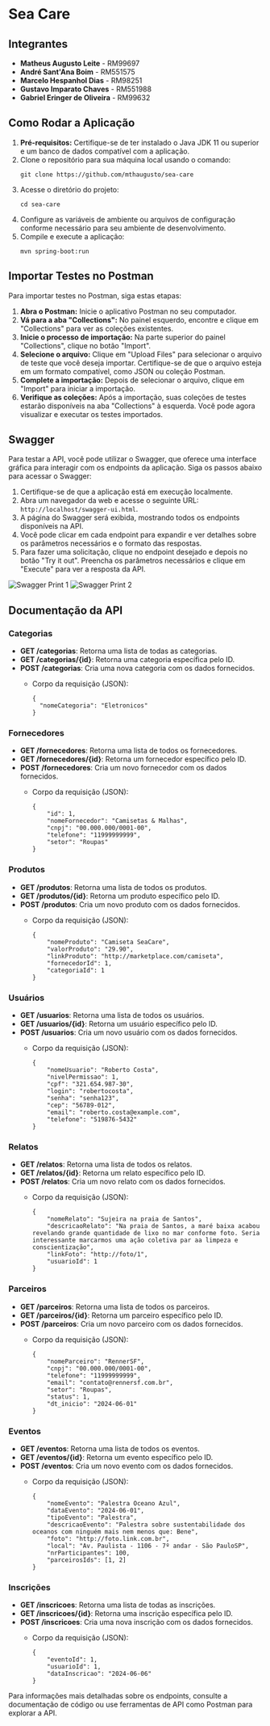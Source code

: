 <h1>Sea Care</h1>

<h2>Integrantes</h2>

<ul>
    <li><strong>Matheus Augusto Leite</strong> - RM99697</li>
    <li><strong>André Sant'Ana Boim</strong> - RM551575</li>
    <li><strong>Marcelo Hespanhol Dias</strong> - RM98251</li>
    <li><strong>Gustavo Imparato Chaves</strong> - RM551988</li>
    <li><strong>Gabriel Eringer de Oliveira</strong> - RM99632</li>
</ul>


<h2>Como Rodar a Aplicação</h2>

<ol>
    <li><strong>Pré-requisitos:</strong> Certifique-se de ter instalado o Java JDK 11 ou superior e um banco de dados compatível com a aplicação.</li>
    <li>Clone o repositório para sua máquina local usando o comando:
        <pre><code>git clone https://github.com/mthaugusto/sea-care</code></pre>
    </li>
    <li>Acesse o diretório do projeto:
        <pre><code>cd sea-care</code></pre>
    </li>
    <li>Configure as variáveis de ambiente ou arquivos de configuração conforme necessário para seu ambiente de desenvolvimento.</li>
    <li>Compile e execute a aplicação:
        <pre><code>mvn spring-boot:run</code></pre>
    </li>
</ol>

<h2>Importar Testes no Postman</h2>
<p>Para importar testes no Postman, siga estas etapas:</p>

<ol>
    <li><strong>Abra o Postman:</strong> Inicie o aplicativo Postman no seu computador.</li>
    <li><strong>Vá para a aba "Collections":</strong> No painel esquerdo, encontre e clique em "Collections" para ver as coleções existentes.</li>
    <li><strong>Inicie o processo de importação:</strong> Na parte superior do painel "Collections", clique no botão "Import".</li>
    <li><strong>Selecione o arquivo:</strong> Clique em "Upload Files" para selecionar o arquivo de teste que você deseja importar. Certifique-se de que o arquivo esteja em um formato compatível, como JSON ou coleção Postman.</li>
    <li><strong>Complete a importação:</strong> Depois de selecionar o arquivo, clique em "Import" para iniciar a importação.</li>
    <li><strong>Verifique as coleções:</strong> Após a importação, suas coleções de testes estarão disponíveis na aba "Collections" à esquerda. Você pode agora visualizar e executar os testes importados.</li>
</ol>

<h2>Swagger</h2>
<p>Para testar a API, você pode utilizar o Swagger, que oferece uma interface gráfica para interagir com os endpoints da aplicação. Siga os passos abaixo para acessar o Swagger:</p>

<ol>
    <li>Certifique-se de que a aplicação está em execução localmente.</li>
    <li>Abra um navegador da web e acesse o seguinte URL: <code>http://localhost/swagger-ui.html</code>.</li>
    <li>A página do Swagger será exibida, mostrando todos os endpoints disponíveis na API.</li>
    <li>Você pode clicar em cada endpoint para expandir e ver detalhes sobre os parâmetros necessários e o formato das respostas.</li>
    <li>Para fazer uma solicitação, clique no endpoint desejado e depois no botão "Try it out". Preencha os parâmetros necessários e clique em "Execute" para ver a resposta da API.</li>
</ol>

<img src="https://github.com/mthaugusto/sea-care/blob/master/documentacao/swagger-print.png" alt="Swagger Print 1">
<img src="https://github.com/mthaugusto/sea-care/blob/master/documentacao/swagger2-print.png" alt="Swagger Print 2">

<h2>Documentação da API</h2>
<h3>Categorias</h3>
<ul>
    <li><strong>GET /categorias</strong>: Retorna uma lista de todas as categorias.</li>
    <li><strong>GET /categorias/{id}</strong>: Retorna uma categoria específica pelo ID.</li>
    <li><strong>POST /categorias</strong>: Cria uma nova categoria com os dados fornecidos.</li>
    <ul>
        <li>Corpo da requisição (JSON):
            <pre><code>{
  "nomeCategoria": "Eletronicos"
}</code></pre>
        </li>
    </ul>
</ul>
<h3>Fornecedores</h3>
<ul>
    <li><strong>GET /fornecedores</strong>: Retorna uma lista de todos os fornecedores.</li>
    <li><strong>GET /fornecedores/{id}</strong>: Retorna um fornecedor específico pelo ID.</li>
    <li><strong>POST /fornecedores</strong>: Cria um novo fornecedor com os dados fornecidos.</li>
    <ul>
        <li>Corpo da requisição (JSON):
            <pre><code>{
	"id": 1,
	"nomeFornecedor": "Camisetas & Malhas",
	"cnpj": "00.000.000/0001-00",
	"telefone": "11999999999",
	"setor": "Roupas"
}</code></pre>
        </li>
    </ul>
</ul>
<h3>Produtos</h3>
<ul>
    <li><strong>GET /produtos</strong>: Retorna uma lista de todos os produtos.</li>
    <li><strong>GET /produtos/{id}</strong>: Retorna um produto específico pelo ID.</li>
    <li><strong>POST /produtos</strong>: Cria um novo produto com os dados fornecidos.</li>
    <ul>
        <li>Corpo da requisição (JSON):
            <pre><code>{
    "nomeProduto": "Camiseta SeaCare",
    "valorProduto": "29.90",
    "linkProduto": "http://marketplace.com/camiseta",
    "fornecedorId": 1,
    "categoriaId": 1
}</code></pre>
        </li>
    </ul>
</ul>
<h3>Usuários</h3>
<ul>
    <li><strong>GET /usuarios</strong>: Retorna uma lista de todos os usuários.</li>
    <li><strong>GET /usuarios/{id}</strong>: Retorna um usuário específico pelo ID.</li>
    <li><strong>POST /usuarios</strong>: Cria um novo usuário com os dados fornecidos.</li>
    <ul>
        <li>Corpo da requisição (JSON):
            <pre><code>{
    "nomeUsuario": "Roberto Costa",
    "nivelPermissao": 1,
    "cpf": "321.654.987-30",
    "login": "robertocosta",
    "senha": "senha123",
    "cep": "56789-012",
    "email": "roberto.costa@example.com",
    "telefone": "519876-5432"
}</code></pre>
        </li>
    </ul>
</ul>
<h3>Relatos</h3>
<ul>
    <li><strong>GET /relatos</strong>: Retorna uma lista de todos os relatos.</li>
    <li><strong>GET /relatos/{id}</strong>: Retorna um relato específico pelo ID.</li>
    <li><strong>POST /relatos</strong>: Cria um novo relato com os dados fornecidos.</li>
    <ul>
        <li>Corpo da requisição (JSON):
            <pre><code>{
    "nomeRelato": "Sujeira na praia de Santos",
    "descricaoRelato": "Na praia de Santos, a maré baixa acabou revelando grande quantidade de lixo no mar conforme foto. Seria interessante marcarmos uma ação coletiva par aa limpeza e conscientização",
    "linkFoto": "http://foto/1",
    "usuarioId": 1
}</code></pre>
        </li>
    </ul>
</ul>
<h3>Parceiros</h3>
<ul>
    <li><strong>GET /parceiros</strong>: Retorna uma lista de todos os parceiros.</li>
    <li><strong>GET /parceiros/{id}</strong>: Retorna um parceiro específico pelo ID.</li>
    <li><strong>POST /parceiros</strong>: Cria um novo parceiro com os dados fornecidos.</li>
    <ul>
        <li>Corpo da requisição (JSON):
            <pre><code>{
    "nomeParceiro": "RennerSF",
    "cnpj": "00.000.000/0001-00",
    "telefone": "11999999999",
    "email": "contato@rennersf.com.br",
    "setor": "Roupas",
    "status": 1,
    "dt_inicio": "2024-06-01"
}</code></pre>
        </li>
    </ul>
</ul>
<h3>Eventos</h3>
<ul>
    <li><strong>GET /eventos</strong>: Retorna uma lista de todos os eventos.</li>
    <li><strong>GET /eventos/{id}</strong>: Retorna um evento específico pelo ID.</li>
    <li><strong>POST /eventos</strong>: Cria um novo evento com os dados fornecidos.</li>
    <ul>
        <li>Corpo da requisição (JSON):
            <pre><code>{
    "nomeEvento": "Palestra Oceano Azul",
    "dataEvento": "2024-06-01",
    "tipoEvento": "Palestra",
    "descricaoEvento": "Palestra sobre sustentabilidade dos oceanos com ninguém mais nem menos que: Bene",
    "foto": "http://foto.link.com.br",
    "local": "Av. Paulista - 1106 - 7º andar - São PauloSP",
    "nrParticipantes": 100,
    "parceirosIds": [1, 2]
}</code></pre>
        </li>
    </ul>
</ul>
<h3>Inscrições</h3>
<ul>
    <li><strong>GET /inscricoes</strong>: Retorna uma lista de todas as inscrições.</li>
    <li><strong>GET /inscricoes/{id}</strong>: Retorna uma inscrição específica pelo ID.</li>
    <li><strong>POST /inscricoes</strong>: Cria uma nova inscrição com os dados fornecidos.</li>
    <ul>
        <li>Corpo da requisição (JSON):
            <pre><code>{
    "eventoId": 1,
    "usuarioId": 1,
    "dataInscricao": "2024-06-06"
}</code></pre>
        </li>
    </ul>
</ul>

<p>Para informações mais detalhadas sobre os endpoints, consulte a documentação de código ou use ferramentas de API como Postman para explorar a API.</p>
